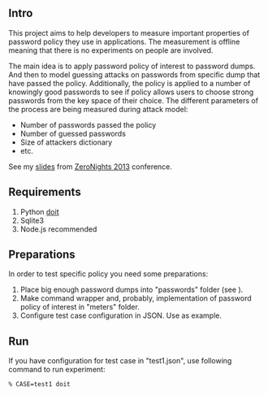 ## Intro

This project aims to help developers to measure important properties of password policy they use in applications. The measurement is offline meaning that there is no experiments on people are involved.

The main idea is to apply password policy of interest to password dumps. And then to model guessing attacks on passwords from specific dump that have passed the policy. Additionally, the policy is applied to a number of knowingly good passwords to see if policy allows users to choose strong passwords from the key space of their choice. The different parameters of the process are being measured during attack model:

- Number of passwords passed the policy
- Number of guessed passwords
- Size of attackers dictionary
- etc.

See my [slides](http://www.slideshare.net/antondedov5/zn2013-testing-of-password-policy-abridged) from [ZeroNights 2013](http://2013.zeronights.org/fasttrack) conference.

## Requirements

1. Python [doit](http://pydoit.org/)
2. Sqlite3
3. Node.js recommended

## Preparations

In order to test specific policy you need some preparations:

1. Place big enough password dumps into "passwords" folder (see [](passwords/README)).
2. Make command wrapper and, probably, implementation of password policy of interest in "meters" folder.
3. Configure test case configuration in JSON. Use [](default.json) as example.

## Run

If you have configuration for test case in "test1.json", use following command to run experiment:

```
% CASE=test1 doit
```